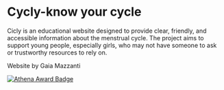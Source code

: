 # Cycly-know your cycle

Cicly is an educational website designed to provide clear, friendly, and accessible information about the menstrual cycle. The project aims to support young people, especially girls, who may not have someone to ask or trustworthy resources to rely on.

Website by Gaia Mazzanti

[![Athena Award Badge](https://img.shields.io/endpoint?url=https%3A%2F%2Faward.athena.hackclub.com%2Fapi%2Fbadge)](https://award.athena.hackclub.com?utm_source=readme)
